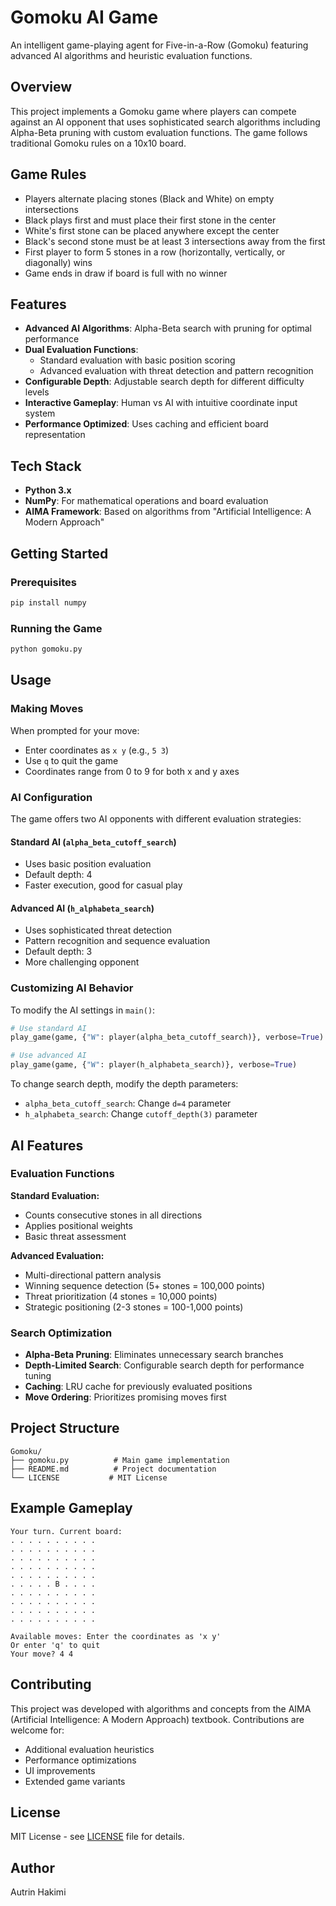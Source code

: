 # Gomoku AI Game

An intelligent game-playing agent for Five-in-a-Row (Gomoku) featuring advanced AI algorithms and heuristic evaluation functions.

## Overview

This project implements a Gomoku game where players can compete against an AI opponent that uses sophisticated search algorithms including Alpha-Beta pruning with custom evaluation functions. The game follows traditional Gomoku rules on a 10x10 board.

## Game Rules

- Players alternate placing stones (Black and White) on empty intersections
- Black plays first and must place their first stone in the center
- White's first stone can be placed anywhere except the center
- Black's second stone must be at least 3 intersections away from the first
- First player to form 5 stones in a row (horizontally, vertically, or diagonally) wins
- Game ends in draw if board is full with no winner

## Features

- **Advanced AI Algorithms**: Alpha-Beta search with pruning for optimal performance
- **Dual Evaluation Functions**: 
  - Standard evaluation with basic position scoring
  - Advanced evaluation with threat detection and pattern recognition
- **Configurable Depth**: Adjustable search depth for different difficulty levels
- **Interactive Gameplay**: Human vs AI with intuitive coordinate input system
- **Performance Optimized**: Uses caching and efficient board representation

## Tech Stack

- **Python 3.x**
- **NumPy**: For mathematical operations and board evaluation
- **AIMA Framework**: Based on algorithms from "Artificial Intelligence: A Modern Approach"

## Getting Started

### Prerequisites

```bash
pip install numpy
```

### Running the Game

```bash
python gomoku.py
```

## Usage

### Making Moves

When prompted for your move:
- Enter coordinates as `x y` (e.g., `5 3`)
- Use `q` to quit the game
- Coordinates range from 0 to 9 for both x and y axes

### AI Configuration

The game offers two AI opponents with different evaluation strategies:

#### Standard AI (`alpha_beta_cutoff_search`)
- Uses basic position evaluation
- Default depth: 4
- Faster execution, good for casual play

#### Advanced AI (`h_alphabeta_search`) 
- Uses sophisticated threat detection
- Pattern recognition and sequence evaluation
- Default depth: 3
- More challenging opponent

### Customizing AI Behavior

To modify the AI settings in `main()`:

```python
# Use standard AI
play_game(game, {"W": player(alpha_beta_cutoff_search)}, verbose=True)

# Use advanced AI  
play_game(game, {"W": player(h_alphabeta_search)}, verbose=True)
```

To change search depth, modify the depth parameters:
- `alpha_beta_cutoff_search`: Change `d=4` parameter
- `h_alphabeta_search`: Change `cutoff_depth(3)` parameter

## AI Features

### Evaluation Functions

**Standard Evaluation:**
- Counts consecutive stones in all directions
- Applies positional weights
- Basic threat assessment

**Advanced Evaluation:**
- Multi-directional pattern analysis
- Winning sequence detection (5+ stones = 100,000 points)
- Threat prioritization (4 stones = 10,000 points)
- Strategic positioning (2-3 stones = 100-1,000 points)

### Search Optimization

- **Alpha-Beta Pruning**: Eliminates unnecessary search branches
- **Depth-Limited Search**: Configurable search depth for performance tuning
- **Caching**: LRU cache for previously evaluated positions
- **Move Ordering**: Prioritizes promising moves first

## Project Structure

```
Gomoku/
├── gomoku.py          # Main game implementation
├── README.md          # Project documentation
└── LICENSE           # MIT License
```

## Example Gameplay

```
Your turn. Current board:
. . . . . . . . . .
. . . . . . . . . .
. . . . . . . . . .
. . . . . . . . . .
. . . . . . . . . .
. . . . . B . . . .
. . . . . . . . . .
. . . . . . . . . .
. . . . . . . . . .
. . . . . . . . . .

Available moves: Enter the coordinates as 'x y'
Or enter 'q' to quit
Your move? 4 4
```

## Contributing

This project was developed with algorithms and concepts from the AIMA (Artificial Intelligence: A Modern Approach) textbook. Contributions are welcome for:

- Additional evaluation heuristics
- Performance optimizations
- UI improvements
- Extended game variants

## License

MIT License - see [LICENSE](LICENSE) file for details.

## Author

Autrin Hakimi